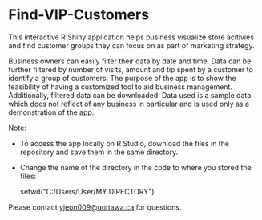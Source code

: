 # Find-VIP-Customers

This interactive R Shiny application helps business visualize store acitivies and find customer groups they can focus on as part of marketing strategy.

Business owners can easily filter their data by date and time. Data can be further filtered by number of visits, amount and tip spent by a customer to identify a group of customers. The purpose of the app is to show the feasibility of having a customized tool to aid business management. Additionally, filtered data can be downloaded.
Data used is a sample data which does not reflect of any business in particular and is used only as a demonstration of the app.


Note:
- To access the app locally on R Studio, download the files in the repository and save them in the same directory.
- Change the name of the directory in the code to where you stored the files:

  setwd("C:/Users/User/MY DIRECTORY")


Please contact yjeon009@uottawa.ca for questions.
